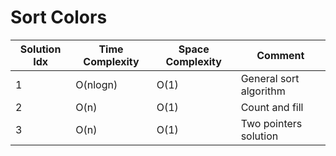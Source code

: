 # Sort Colors

| Solution Idx | Time Complexity | Space Complexity | Comment                |
| ------------ | --------------- | ---------------- | ---------------------- |
| 1            | O(nlogn)        | O(1)             | General sort algorithm |
| 2            | O(n)            | O(1)             | Count and fill         |
| 3            | O(n)            | O(1)             | Two pointers solution  |
